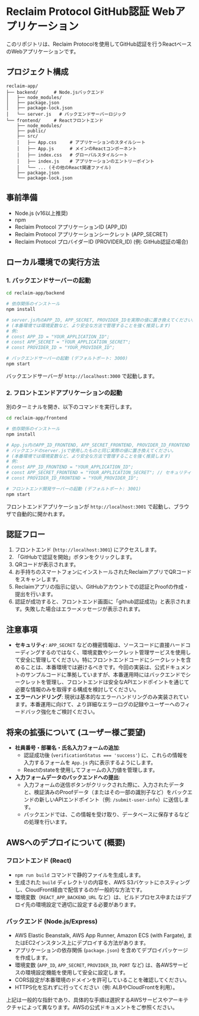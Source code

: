 # Reclaim Protocol GitHub認証 Webアプリケーション

このリポジトリは、Reclaim Protocolを使用してGitHub認証を行うReactベースのWebアプリケーションです。

## プロジェクト構成

```
reclaim-app/
├── backend/      # Node.jsバックエンド
│   ├── node_modules/
│   ├── package.json
│   ├── package-lock.json
│   └── server.js   # バックエンドサーバーロジック
└── frontend/     # Reactフロントエンド
    ├── node_modules/
    ├── public/
    ├── src/
    │   ├── App.css     # アプリケーションのスタイルシート
    │   ├── App.js      # メインのReactコンポーネント
    │   ├── index.css   # グローバルスタイルシート
    │   ├── index.js    # アプリケーションのエントリーポイント
    │   └── ... (その他のReact関連ファイル)
    ├── package.json
    └── package-lock.json
```

## 事前準備

- Node.js (v16以上推奨)
- npm
- Reclaim Protocol アプリケーションID (APP_ID)
- Reclaim Protocol アプリケーションシークレット (APP_SECRET)
- Reclaim Protocol プロバイダーID (PROVIDER_ID) (例: GitHub認証の場合)

## ローカル環境での実行方法

### 1. バックエンドサーバーの起動

```bash
cd reclaim-app/backend

# 依存関係のインストール
npm install

# server.js内のAPP_ID, APP_SECRET, PROVIDER_IDを実際の値に置き換えてください。
# (本番環境では環境変数など、より安全な方法で管理することを強く推奨します)
# 例:
# const APP_ID = "YOUR_APPLICATION_ID";
# const APP_SECRET = "YOUR_APPLICATION_SECRET";
# const PROVIDER_ID = "YOUR_PROVIDER_ID";

# バックエンドサーバーの起動 (デフォルトポート: 3000)
npm start
```

バックエンドサーバーが `http://localhost:3000` で起動します。

### 2. フロントエンドアプリケーションの起動

別のターミナルを開き、以下のコマンドを実行します。

```bash
cd reclaim-app/frontend

# 依存関係のインストール
npm install

# App.js内のAPP_ID_FRONTEND, APP_SECRET_FRONTEND, PROVIDER_ID_FRONTEND を
# バックエンドのserver.jsで使用したものと同じ実際の値に置き換えてください。
# (本番環境では環境変数など、より安全な方法で管理することを強く推奨します)
# 例:
# const APP_ID_FRONTEND = "YOUR_APPLICATION_ID";
# const APP_SECRET_FRONTEND = "YOUR_APPLICATION_SECRET"; // セキュリティリスクあり。本番ではバックエンド経由を推奨
# const PROVIDER_ID_FRONTEND = "YOUR_PROVIDER_ID";

# フロントエンド開発サーバーの起動 (デフォルトポート: 3001)
npm start
```

フロントエンドアプリケーションが `http://localhost:3001` で起動し、ブラウザで自動的に開かれます。

## 認証フロー

1.  フロントエンド (`http://localhost:3001`) にアクセスします。
2.  「GitHubで認証を開始」ボタンをクリックします。
3.  QRコードが表示されます。
4.  お手持ちのスマートフォンにインストールされたReclaimアプリでQRコードをスキャンします。
5.  Reclaimアプリの指示に従い、GitHubアカウントでの認証とProofの作成・提出を行います。
6.  認証が成功すると、フロントエンド画面に「github認証成功」と表示されます。失敗した場合はエラーメッセージが表示されます。

## 注意事項

-   **セキュリティ**: `APP_SECRET` などの機密情報は、ソースコードに直接ハードコーディングするのではなく、環境変数やシークレット管理サービスを使用して安全に管理してください。特にフロントエンドコードにシークレットを含めることは、本番環境では避けるべきです。今回の実装は、公式ドキュメントのサンプルコードに準拠していますが、本番運用時にはバックエンドでシークレットを管理し、フロントエンドは安全なAPIエンドポイントを通じて必要な情報のみを取得する構成を検討してください。
-   **エラーハンドリング**: 現状は基本的なエラーハンドリングのみ実装されています。本番運用に向けて、より詳細なエラーログの記録やユーザーへのフィードバック強化をご検討ください。

## 将来の拡張について (ユーザー様ご要望)

-   **社員番号・部署名・氏名入力フォームの追加**:
    -   認証成功後 (`verificationStatus === 'success'`) に、これらの情報を入力するフォームを `App.js` 内に表示するようにします。
    -   Reactのstateを使用してフォームの入力値を管理します。
-   **入力フォームデータのバックエンドへの提出**:
    -   入力フォームの送信ボタンがクリックされた際に、入力されたデータと、検証済みのProofデータ（またはその一部の識別子など）をバックエンドの新しいAPIエンドポイント（例: `/submit-user-info`）に送信します。
    -   バックエンドでは、この情報を受け取り、データベースに保存するなどの処理を行います。

## AWSへのデプロイについて (概要)

### フロントエンド (React)

-   `npm run build` コマンドで静的ファイルを生成します。
-   生成された `build` ディレクトリの内容を、AWS S3バケットにホスティングし、CloudFront経由で配信するのが一般的な方法です。
-   環境変数（`REACT_APP_BACKEND_URL` など）は、ビルドプロセス中またはデプロイ先の環境設定で適切に設定する必要があります。

### バックエンド (Node.js/Express)

-   AWS Elastic Beanstalk, AWS App Runner, Amazon ECS (with Fargate), またはEC2インスタンス上にデプロイする方法があります。
-   アプリケーションの依存関係 (`package.json`) を含めてデプロイパッケージを作成します。
-   環境変数 (`APP_ID`, `APP_SECRET`, `PROVIDER_ID`, `PORT` など) は、各AWSサービスの環境設定機能を使用して安全に設定します。
-   CORS設定が本番環境のドメインを許可していることを確認してください。
-   HTTPS化を忘れずに行ってください（例: ALBやCloudFrontを利用）。

上記は一般的な指針であり、具体的な手順は選択するAWSサービスやアーキテクチャによって異なります。AWSの公式ドキュメントをご参照ください。

